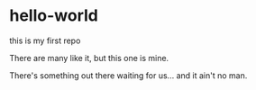 # hello-world
this is my first repo

There are many like it, but this one is mine. 

There's something out there waiting for us... and it ain't no man.
